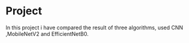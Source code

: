 # Project
In this project i have compared the result of three algorithms, used CNN ,MobileNetV2 and EfficientNetB0.
